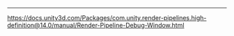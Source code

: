 

---
<https://docs.unity3d.com/Packages/com.unity.render-pipelines.high-definition@14.0/manual/Render-Pipeline-Debug-Window.html>